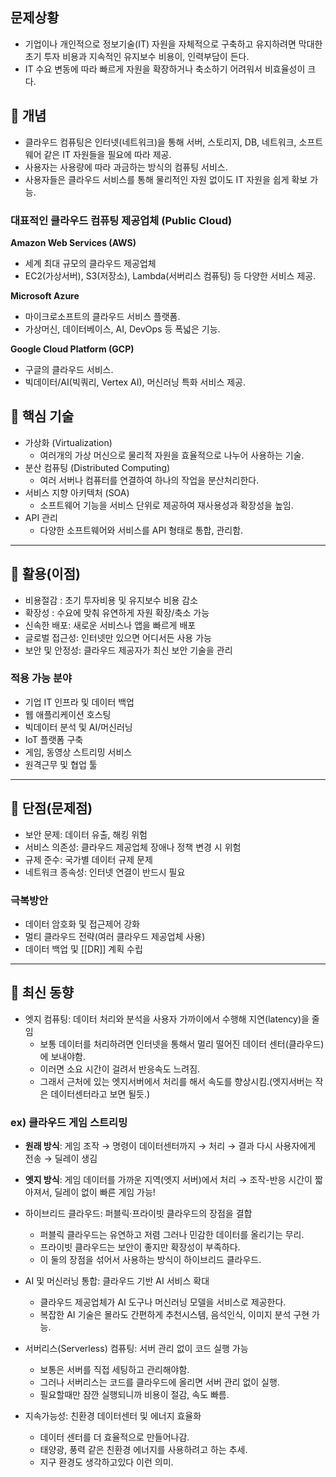 ## 문제상황

- 기업이나 개인적으로 정보기술(IT) 자원을 자체적으로 구축하고 유지하려면 막대한 초기 투자 비용과 지속적인 유지보수 비용이, 인력부담이 든다.
- IT 수요 변동에 따라 빠르게 자원을 확장하거나 축소하기 어려워서 비효율성이 크다.

## 📌 개념

- 클라우드 컴퓨팅은 인터넷(네트워크)을 통해 서버, 스토리지, DB, 네트워크, 소프트웨어 같은 IT 자원들을 필요에 따라 제공.
- 사용자는 사용량에 따라 과금하는 방식의 컴퓨팅 서비스.
- 사용자들은 클라우드 서비스를 통해 물리적인 자원 없이도 IT 자원을 쉽게 확보 가능.


### 대표적인 클라우드 컴퓨팅 제공업체 (Public Cloud)

**Amazon Web Services (AWS)**

- 세계 최대 규모의 클라우드 제공업체
- EC2(가상서버), S3(저장소), Lambda(서버리스 컴퓨팅) 등 다양한 서비스 제공.

**Microsoft Azure**

- 마이크로소프트의 클라우드 서비스 플랫폼.
- 가상머신, 데이터베이스, AI, DevOps 등 폭넓은 기능.

**Google Cloud Platform (GCP)**

- 구글의 클라우드 서비스.
- 빅데이터/AI(빅쿼리, Vertex AI), 머신러닝 특화 서비스 제공. 

## 📌 핵심 기술

- 가상화 (Virtualization)
    - 여러개의 가상 머신으로 물리적 자원을 효율적으로 나누어 사용하는 기술.
- 분산 컴퓨팅 (Distributed Computing)
    - 여러 서버나 컴퓨터를 연결하여 하나의 작업을 분산처리한다.
- 서비스 지향 아키텍처 (SOA)
    - 소프트웨어 기능을 서비스 단위로 제공하여 재사용성과 확장성을 높임.
- API 관리
    - 다양한 소프트웨어와 서비스를 API 형태로 통합, 관리함.

---

## 📌 활용(이점)

- 비용절감 : 초기 투자비용 및 유지보수 비용 감소
- 확장성 : 수요에 맞춰 유연하게 자원 확장/축소 가능
- 신속한 배포: 새로운 서비스나 앱을 빠르게 배포
- 글로벌 접근성: 인터넷만 있으면 어디서든 사용 가능
- 보안 및 안정성: 클라우드 제공자가 최신 보안 기술을 관리

### 적용 가능 분야

- 기업 IT 인프라 및 데이터 백업
- 웹 애플리케이션 호스팅
- 빅데이터 분석 및 AI/머신러닝
- IoT 플랫폼 구축
- 게임, 동영상 스트리밍 서비스
- 원격근무 및 협업 툴

---

## 📌 단점(문제점)

- 보안 문제: 데이터 유출, 해킹 위험
- 서비스 의존성: 클라우드 제공업체 장애나 정책 변경 시 위험
- 규제 준수: 국가별 데이터 규제 문제
- 네트워크 종속성: 인터넷 연결이 반드시 필요

### 극복방안

- 데이터 암호화 및 접근제어 강화
- 멀티 클라우드 전략(여러 클라우드 제공업체 사용)
- 데이터 백업 및 [[DR]] 계획 수립



---

## 📌 최신 동향

- 엣지 컴퓨팅: 데이터 처리와 분석을 사용자 가까이에서 수행해 지연(latency)을 줄임
    - 보통 데이터를 처리하려면 인터넷을 통해서 멀리 떨어진 데이터 센터(클라우드) 에 보내야함.
    - 이러면 소요 시간이 걸려서 반응속도 느려짐.
    - 그래서 근처에 있는 엣지서버에서 처리를 해서 속도를 향상시킴.(엣지서버는 작은 데이터센터라고 보면 될듯.)

### ex) 클라우드 게임 스트리밍

- **원래 방식**:
    게임 조작 → 명령이 데이터센터까지 → 처리 → 결과 다시 사용자에게 전송   → 딜레이 생김
    
- **엣지 방식**:
    게임 데이터를 가까운 지역(엣지 서버)에서 처리
    → 조작-반응 시간이 짧아져서, 딜레이 없이 빠른 게임 가능!
    

- 하이브리드 클라우드: 퍼블릭·프라이빗 클라우드의 장점을 결합
    - 퍼블릭 클라우드는 유연하고 저렴 그러나 민감한 데이터를 올리기는 무리.
    - 프라이빗 클라우드는 보안이 좋지만 확장성이 부족하다.
    - 이 둘의 장점을 섞어서 사용하는 방식이 하이브리드 클라우드.

- AI 및 머신러닝 통합: 클라우드 기반 AI 서비스 확대
    - 클라우드 제공업체가 AI 도구나 머신러닝 모델을 서비스로 제공한다.
    - 복잡한 AI 기술은 몰라도 간편하게 추천시스템, 음석인식, 이미지 분석 구현 가능.

- 서버리스(Serverless) 컴퓨팅: 서버 관리 없이 코드 실행 가능
    - 보통은 서버를 직접 세팅하고 관리해야함.
    - 그러나 서버리스는 코드를 클라우드에 올리면 서버 관리 없이 실행.
    - 필요할때만 잠깐 실행되니까 비용이 절감, 속도 빠름.

- 지속가능성: 친환경 데이터센터 및 에너지 효율화
    - 데이터 센터를 더 효율적으로 만들어나감.
    - 태양광, 풍력 같은 친환경 에너지를 사용하려고 하는 추세.
    - 지구 환경도 생각하고있다 이런 의미.